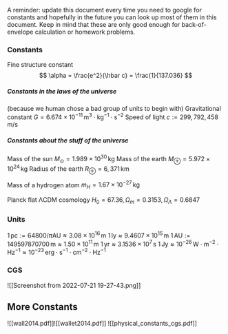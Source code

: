 A reminder: update this document every time you need to google for constants and hopefully in the future you can look up most of them in this document. Keep in mind that these are only good enough for back-of-envelope calculation or homework problems.

### Constants
Fine structure constant
$$
\alpha = \frac{e^2}{\hbar c} = \frac{1}{137.036}
$$
##### Constants in the laws of the universe
(because we human chose a bad group of units to begin with)
Gravitational constant $G = 6.674×10^{−11} \,\mathrm{m^3\cdot kg^{-1}\cdot s^{-2}}$
Speed of light $c := 299,792,458 \,\mathrm{m/s}$

##### Constants about the stuff of the universe
Mass of the sun $M_\odot = 1.989 \times 10^{30} \,\mathrm{kg}$ 
Mass of the earth $M_\oplus = 5.972×10^{24} \,\mathrm{kg}$
Radius of the earth $R_\oplus = 6,371 \,\mathrm{km}$

Mass of a hydrogen atom $m_H = 1.67 \times 10^{-27}\,\mathrm{kg}$

Planck flat $\mathrm{\Lambda CDM}$ cosmology $H_0 = 67.36, \Omega_m = 0.3153, \Omega_\Lambda = 0.6847$

### Units
$1\,\mathrm{pc} := 64800/\pi \mathrm{AU} \approx 3.08\times 10^{16}\,\mathrm{m}$
$1\,\mathrm{ly} \approx 9.4607 \times 10^{15}\,\mathrm{m}$
$1\,\mathrm{AU} := 149 597 870 700\,\mathrm{m} \approx 1.50 \times 10^{11}\,\mathrm{m}$
$1\, \mathrm{yr} \approx 3.1536 \times 10^7\,\mathrm s$
$1\,\mathrm{Jy} \approx 10^{-26}\,\mathrm{W\cdot m^{-2} \cdot Hz^{-1}} \approx 10^{-23}\,\mathrm{erg\cdot s^{-1} \cdot cm^{-2} \cdot Hz^{-1}}$ 

### CGS
![[Screenshot from 2022-07-21 19-27-43.png]]

## More Constants
![[wall2014.pdf]]![[wallet2014.pdf]]
![[physical_constants_cgs.pdf]]

